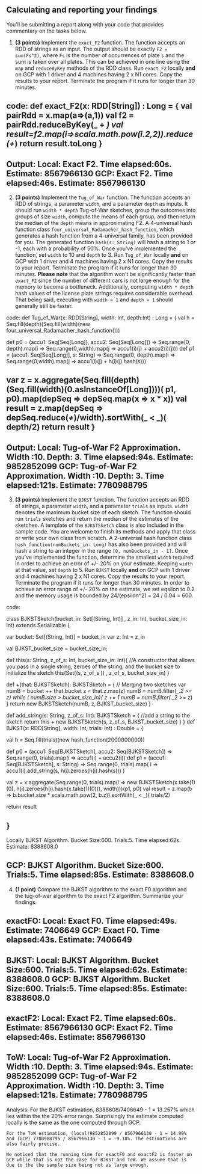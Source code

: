

## Calculating and reporting your findings
You'll be submitting a report along with your code that provides commentary on the tasks below.  

1. **(3 points)** Implement the `exact_F2` function. The function accepts an RDD of strings as an input. The output should be exactly `F2 = sum(Fs^2)`, where `Fs` is the number of occurrences of plate `s` and the sum is taken over all plates. This can be achieved in one line using the `map` and `reduceByKey` methods of the RDD class. Run `exact_F2` locally **and** on GCP with 1 driver and 4 machines having 2 x N1 cores. Copy the results to your report. Terminate the program if it runs for longer than 30 minutes.

code:
def exact_F2(x: RDD[String]) : Long = {
  val pairRdd = x.map(a=>(a,1))
  val f2 = pairRdd.reduceByKey(_ + _)
  val result=f2.map(i=>scala.math.pow(i._2,2)).reduce(_+_)
  return result.toLong
}
------------------------------------------------------------------
Output:
Local:
Exact F2. Time elapsed:60s. Estimate: 8567966130
GCP:
Exact F2. Time elapsed:46s. Estimate: 8567966130
------------------------------------------------------------------

2. **(3 points)** Implement the `Tug_of_War` function. The function accepts an RDD of strings, a parameter `width`, and a parameter `depth` as inputs. It should run `width * depth` Tug-of-War sketches, group the outcomes into groups of size `width`, compute the means of each group, and then return the median of the `depth` means in approximating F2. A 4-universal hash function class `four_universal_Radamacher_hash_function`, which generates a hash function from a 4-universal family, has been provided for you. The generated function `hash(s: String)` will hash a string to 1 or -1, each with a probability of 50%. Once you've implemented the function, set `width` to 10 and `depth` to 3. Run `Tug_of_War` locally **and** on GCP with 1 driver and 4 machines having 2 x N1 cores. Copy the results to your report. Terminate the program if it runs for longer than 30 minutes. **Please note** that the algorithm won't be significantly faster than `exact_F2` since the number of different cars is not large enough for the memory to become a bottleneck. Additionally, computing `width * depth` hash values of the license plate strings requires considerable overhead. That being said, executing with `width = 1` and `depth = 1` should generally still be faster.

code:
def Tug_of_War(x: RDD[String], width: Int, depth:Int) : Long = {
  val h = Seq.fill(depth)(Seq.fill(width)(new four_universal_Radamacher_hash_function()))

  def p0 = (accu1: Seq[Seq[Long]], accu2: Seq[Seq[Long]]) => Seq.range(0, depth).map(i => Seq.range(0,width).map(j => accu1(i)(j) + accu2(i)(j)))
  def p1 = (accu1: Seq[Seq[Long]], s: String) => Seq.range(0, depth).map(i => Seq.range(0,width).map(j => accu1(i)(j) + h(i)(j).hash(s)))

  var z = x.aggregate(Seq.fill(depth)(Seq.fill(width)(0.asInstanceOf[Long])))( p1, p0).map(depSeq => depSeq.map(x => x * x))
  val result = z.map(depSeq => depSeq.reduce(_+_)/width).sortWith(_ < _)( depth/2)
  return result
}
------------------------------------------------------------------
Output:
Local:
Tug-of-War F2 Approximation. Width :10. Depth: 3. Time elapsed:94s. Estimate: 9852852099
GCP:
Tug-of-War F2 Approximation. Width :10. Depth: 3. Time elapsed:121s. Estimate: 7780988795
------------------------------------------------------------------

3. **(3 points)** Implement the `BJKST` function. The function accepts an RDD of strings, a parameter `width`, and a parameter `trials` as inputs. `width` denotes the maximum bucket size of each sketch. The function should run `trials` sketches and return the median of the estimates of the sketches. A template of the `BJKSTSketch` class is also included in the sample code. You are welcome to finish its methods and apply that class or write your own class from scratch. A 2-universal hash function class `hash_function(numBuckets_in: Long)` has also been provided and will hash a string to an integer in the range `[0, numBuckets_in - 1]`. Once you've implemented the function, determine the smallest `width` required in order to achieve an error of +/- 20% on your estimate. Keeping `width` at that value, set `depth` to 5. Run `BJKST` locally **and** on GCP with 1 driver and 4 machines having 2 x N1 cores. Copy the results to your report. Terminate the program if it runs for longer than 30 minutes.
In order to achieve an error range of +/- 20% on the estimate, we set eqsilon to 0.2 and the memory usage is bounded by 24/(epsilon^2) = 24 / 0.04 = 600.

code:

class BJKSTSketch(bucket_in: Set[(String, Int)] ,  z_in: Int, bucket_size_in: Int) extends Serializable {

  var bucket: Set[(String, Int)] = bucket_in
  var z: Int = z_in

  val BJKST_bucket_size = bucket_size_in;

  def this(s: String, z_of_s: Int, bucket_size_in: Int){
    //A constructor that allows you pass in a single string, zeroes of the string, and the bucket size to initialize the sketch
    this(Set((s, z_of_s )) , z_of_s, bucket_size_in)
  }

  def +(that: BJKSTSketch): BJKSTSketch = {   // Merging two sketches
    var numB = bucket ++ that.bucket
    z = that.z.max(z)
    numB = numB.filter(_._2 >= z)
    while ( numB.size > bucket_size_in){
      z += 1
      numB = numB.filter(_._2 >= z)
    }
    return new BJKSTSketch(numB, z, BJKST_bucket_size)
  }

  def add_string(s: String, z_of_s: Int): BJKSTSketch = {    //add a string to the sketch
    return this + new BJKSTSketch(s, z_of_s, BJKST_bucket_size)
  }
}
def BJKST(x: RDD[String], width: Int, trials: Int) : Double = {

  val h = Seq.fill(trials)(new hash_function(2000000000))

  def p0 = (accu1: Seq[BJKSTSketch], accu2: Seq[BJKSTSketch]) => Seq.range(0, trials).map(i => accu1(i) + accu2(i))
  def p1 = (accu1: Seq[BJKSTSketch], s: String) => Seq.range(0, trials).map( i => accu1(i).add_string(s, h(i).zeroes(h(i).hash(s))) )

  val z = x.aggregate(Seq.range(0, trials).map(i => new BJKSTSketch(x.take(1)(0), h(i).zeroes(h(i).hash(x.take(1)(0))), width)))(p1, p0)
  val result = z.map(b => b.bucket.size * scala.math.pow(2, b.z)).sortWith(_ < _)( trials/2)

  return result

}
------------------------------------------------------------------
Locally
BJKST Algorithm. Bucket Size:600. Trials:5. Time elapsed:62s. Estimate: 8388608.0

GCP:
BJKST Algorithm. Bucket Size:600. Trials:5. Time elapsed:85s. Estimate: 8388608.0
------------------------------------------------------------------
4. **(1 point)** Compare the BJKST algorithm to the exact F0 algorithm and the tug-of-war algorithm to the exact F2 algorithm. Summarize your findings.

exactFO:
  Local:
  Exact F0. Time elapsed:49s. Estimate: 7406649
  GCP:
  Exact F0. Time elapsed:43s. Estimate: 7406649
  ---------------
BJKST:
  Local:
  BJKST Algorithm. Bucket Size:600. Trials:5. Time elapsed:62s. Estimate: 8388608.0
  GCP:
  BJKST Algorithm. Bucket Size:600. Trials:5. Time elapsed:85s. Estimate: 8388608.0
  ---------------
exactF2:
  Local:
  Exact F2. Time elapsed:60s. Estimate: 8567966130
  GCP:
  Exact F2. Time elapsed:46s. Estimate: 8567966130
  ---------------
ToW:
  Local:
  Tug-of-War F2 Approximation. Width :10. Depth: 3. Time elapsed:94s. Estimate: 9852852099
  GCP:
  Tug-of-War F2 Approximation. Width :10. Depth: 3. Time elapsed:121s. Estimate: 7780988795
  ---------------
  Analysis:
    For the BJKST estimation, 8388608/7406649 - 1 = 13.257% which lies within the the 20% error range. Surprisingly the estimate computed locally is the same as the one computed through GCP.

    For the ToW estimation, (local)9852852099 / 8567966130 - 1 = 14.99% and (GCP) 7780988795 / 8567966130 - 1 = -9.18%. The estimations are also fairly precise.

    We noticed that the running time for exactF0 and exactF2 is faster on GCP while that is not the case for BJKST and ToW. We assume that is due to the the sample size being not as large enough. 
